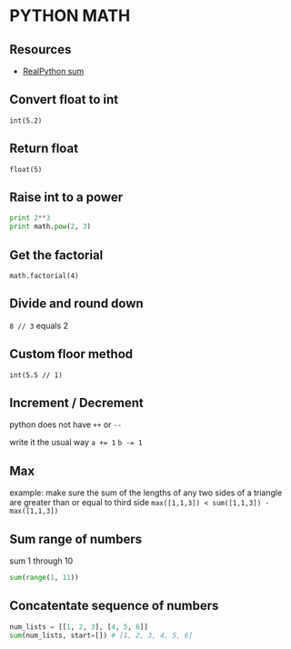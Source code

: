 # PYTHON MATH

## Resources

- [RealPython sum](https://realpython.com/python-sum-function/)

## Convert float to int

`int(5.2)`

## Return float

`float(5)`

## Raise int to a power

```python
print 2**3
print math.pow(2, 3)
```

## Get the factorial

`math.factorial(4)`

## Divide and round down

`8 // 3` equals 2

## Custom floor method

`int(5.5 // 1)`

## Increment / Decrement

python does not have `++` or `--`

write it the usual way `a += 1` `b -= 1`

## Max

example: make sure the sum of the lengths of any two sides of a triangle are greater than or equal to third side
`max([1,1,3]) < sum([1,1,3]) - max([1,1,3])`

## Sum range of numbers

sum 1 through 10

```python
sum(range(1, 11))
```

## Concatentate sequence of numbers

```python
num_lists = [[1, 2, 3], [4, 5, 6]]
sum(num_lists, start=[]) # [1, 2, 3, 4, 5, 6]
```
